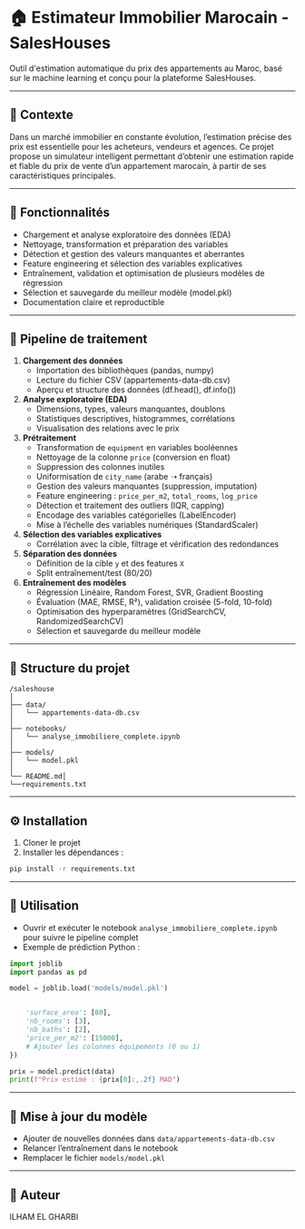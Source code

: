 


# 🏠 Estimateur Immobilier Marocain - SalesHouses

Outil d'estimation automatique du prix des appartements au Maroc, basé sur le machine learning et conçu pour la plateforme SalesHouses.

---

## 📌 Contexte

Dans un marché immobilier en constante évolution, l’estimation précise des prix est essentielle pour les acheteurs, vendeurs et agences. Ce projet propose un simulateur intelligent permettant d’obtenir une estimation rapide et fiable du prix de vente d’un appartement marocain, à partir de ses caractéristiques principales.

---

## 🚀 Fonctionnalités

- Chargement et analyse exploratoire des données (EDA)
- Nettoyage, transformation et préparation des variables
- Détection et gestion des valeurs manquantes et aberrantes
- Feature engineering et sélection des variables explicatives
- Entraînement, validation et optimisation de plusieurs modèles de régression
- Sélection et sauvegarde du meilleur modèle (model.pkl)
- Documentation claire et reproductible

---

## 🧱 Pipeline de traitement

1. **Chargement des données**
   - Importation des bibliothèques (pandas, numpy)
   - Lecture du fichier CSV (appartements-data-db.csv)
   - Aperçu et structure des données (df.head(), df.info())
2. **Analyse exploratoire (EDA)**
   - Dimensions, types, valeurs manquantes, doublons
   - Statistiques descriptives, histogrammes, corrélations
   - Visualisation des relations avec le prix
3. **Prétraitement**
   - Transformation de `equipment` en variables booléennes
   - Nettoyage de la colonne `price` (conversion en float)
   - Suppression des colonnes inutiles
   - Uniformisation de `city_name` (arabe ➝ français)
   - Gestion des valeurs manquantes (suppression, imputation)
   - Feature engineering : `price_per_m2`, `total_rooms`, `log_price`
   - Détection et traitement des outliers (IQR, capping)
   - Encodage des variables catégorielles (LabelEncoder)
   - Mise à l’échelle des variables numériques (StandardScaler)
4. **Sélection des variables explicatives**
   - Corrélation avec la cible, filtrage et vérification des redondances
5. **Séparation des données**
   - Définition de la cible `y` et des features `X`
   - Split entraînement/test (80/20)
6. **Entraînement des modèles**
   - Régression Linéaire, Random Forest, SVR, Gradient Boosting
   - Évaluation (MAE, RMSE, R²), validation croisée (5-fold, 10-fold)
   - Optimisation des hyperparamètres (GridSearchCV, RandomizedSearchCV)
   - Sélection et sauvegarde du meilleur modèle

---

## 📂 Structure du projet

```
/saleshouse
│
├── data/
│   └── appartements-data-db.csv
│
├── notebooks/
│   └── analyse_immobiliere_complete.ipynb
│
├── models/
│   └── model.pkl
│
└── README.md│
└──requirements.txt 
```

---

## ⚙️ Installation

1. Cloner le projet
2. Installer les dépendances :
```bash
pip install -r requirements.txt
```

---

## 📝 Utilisation

- Ouvrir et exécuter le notebook `analyse_immobiliere_complete.ipynb` pour suivre le pipeline complet
- Exemple de prédiction Python :

```python
import joblib
import pandas as pd

model = joblib.load('models/model.pkl')


    'surface_area': [80],
    'nb_rooms': [3],
    'nb_baths': [2],
    'price_per_m2': [15000],
    # Ajouter les colonnes équipements (0 ou 1)
})

prix = model.predict(data)
print(f"Prix estimé : {prix[0]:,.2f} MAD")
```

---

## 🔄 Mise à jour du modèle

- Ajouter de nouvelles données dans `data/appartements-data-db.csv`
- Relancer l’entraînement dans le notebook
- Remplacer le fichier `models/model.pkl`

---

## 👤 Auteur

ILHAM EL GHARBI
